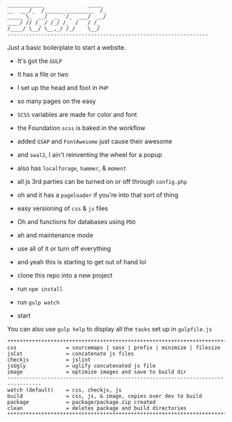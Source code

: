 ```
____________              _____
__  ___/_  /______ _________  /_
_____ \_  __/  __ `/_  ___/  __/
____/ // /_ / /_/ /_  /   / /_  
/____/ \__/ \__,_/ /_/    \__/  
-----------------------------------------------------------------
```                                


Just a basic boilerplate to start a website.

- It's got the `GULP`
- It has a file or two
- I set up the head and foot in `PHP`
- so many pages on the easy
- `SCSS` variables are made for color and font
- the Foundation `scss` is baked in the workflow
- added `GSAP` and `FontAwesome` just cause their awesome
- and `swal2`, I ain't reinventing the wheel for a popup
- also has `localforage`, `hammer`, & `moment`
- all js 3rd parties can be turned on or off through `config.php`
- oh and it has a `pageloader` if you're into that sort of thing
- easy versioning of `css` & `js` files
- Oh and functions for databases using `PDO`
- ah and maintenance mode
- use all of it or turn off everything
- and yeah this is starting to get out of hand lol



- clone this repo into a new project
- run `npm install`
- run `gulp watch`
- start

You can also use `gulp help` to display all the `tasks` set up in `gulpfile.js`

```
*********************************************************************************
css                = sourcemaps | sass | prefix | minimize | filesize
jsCat              = concatenate js files
checkjs            = jslint
jsUgly             = uglify concatenated js file
image              = optimize images and save to build dir
---------------------------------------------------------------------------------
watch (default)    = css, checkjs, js
build              = css, js, & image, copies over dev to build
package            = package/package.zip created
clean              = deletes package and build directories
*********************************************************************************
```
